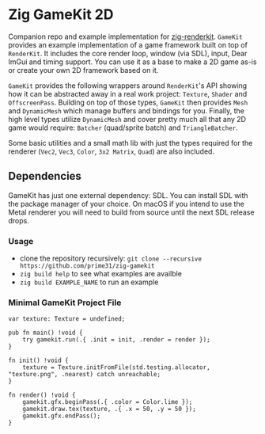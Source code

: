 # Zig GameKit 2D
Companion repo and example implementation for [zig-renderkit](https://github.com/prime31/zig-renderkit). `GameKit` provides an example implementation of a game framework built on top of `RenderKit`. It includes the core render loop, window (via SDL), input, Dear ImGui and timing support. You can use it as a base to make a 2D game as-is or create your own 2D framework based on it.

`GameKit` provides the following wrappers around `RenderKit`'s API showing how it can be abstracted away in a real work project: `Texture`, `Shader` and `OffscreenPass`. Building on top of those types, `GameKit` then provides `Mesh` and `DynamicMesh` which manage buffers and bindings for you. Finally, the high level types utilize `DynamicMesh` and cover pretty much all that any 2D game would require: `Batcher` (quad/sprite batch) and `TriangleBatcher`.

Some basic utilities and a small math lib with just the types required for the renderer (`Vec2`, `Vec3`, `Color`, `3x2 Matrix`, `Quad`) are also included.


## Dependencies
GameKit has just one external dependency: SDL. You can install SDL with the package manager of your choice. On macOS if you intend to use the Metal renderer you will need to build from source until the next SDL release drops.


### Usage
- clone the repository recursively: `git clone --recursive https://github.com/prime31/zig-gamekit`
- `zig build help` to see what examples are availble
- `zig build EXAMPLE_NAME` to run an example


### Minimal GameKit Project File
```zig
var texture: Texture = undefined;

pub fn main() !void {
    try gamekit.run(.{ .init = init, .render = render });
}

fn init() !void {
    texture = Texture.initFromFile(std.testing.allocator, "texture.png", .nearest) catch unreachable;
}

fn render() !void {
    gamekit.gfx.beginPass(.{ .color = Color.lime });
    gamekit.draw.tex(texture, .{ .x = 50, .y = 50 });
    gamekit.gfx.endPass();
}
```
